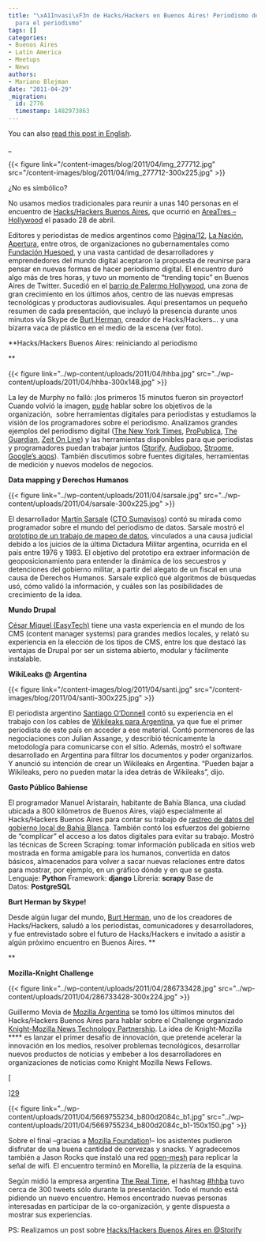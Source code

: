```yaml
---
title: "\xA1Invasi\xF3n de Hacks/Hackers en Buenos Aires! Periodismo de datos y datos
  para el periodismo"
tags: []
categories:
- Buenos Aires
- Latin America
- Meetups
- News
authors:
- Mariano Blejman
date: "2011-04-29"
_migration:
  id: 2776
  timestamp: 1482973863
---
```


You can also [read this post in English][1].

_

{{< figure link="/content-images/blog/2011/04/img\_277712.jpg" src="/content-images/blog/2011/04/img\_277712-300x225.jpg" >}}</p> 

¿No es simbólico?</em>

No usamos medios tradicionales para reunir a unas 140 personas en el encuentro de [Hacks/Hackers Buenos Aires][2], que ocurrió en [AreaTres &#8211; Hollywood][3] el pasado 28 de abril.

Editores y periodistas de medios argentinos como [Página/12][4], [La Nación][5], [Apertura][6], entre otros, de organizaciones no gubernamentales como [Fundación Huesped][7], y una vasta cantidad de desarrolladores y emprendedores del mundo digital aceptaron la propuesta de reunirse para pensar en nuevas formas de hacer periodismo digital. El encuentro duró algo más de tres horas, y tuvo un momento de &#8220;trending topic&#8221; en Buenos Aires de Twitter. Sucedió en el [barrio de Palermo Hollywood][8], una zona de gran crecimiento en los últimos años, centro de las nuevas empresas tecnológicas y productoras audiovisuales. Aquí presentamos un pequeño resumen de cada presentación, que incluyó la presencia durante unos minutos vía Skype de [Burt Herman][9], creador de Hacks/Hackers&#8230; y una bizarra vaca de plástico en el medio de la escena (ver foto).

**Hacks/Hackers Buenos Aires: reiniciando al periodismo

** 

{{< figure link="../wp-content/uploads/2011/04/hhba.jpg" src="../wp-content/uploads/2011/04/hhba-300x148.jpg" >}}

La ley de Murphy no falló: ¡los primeros 15 minutos fueron sin proyector! Cuando volvió la imagen, [pude][10] hablar sobre los objetivos de la organización,  sobre herramientas digitales para periodistas y estudiamos la visión de los programadores sobre el periodismo. Analizamos grandes ejemplos del periodismo digital ([The New York Times][11], [ProPublica][12], [The Guardian][13], [Zeit On Line][14]) y las herramientas disponibles para que periodistas y programadores puedan trabajar juntos ([Storify][15], [Audioboo][16], [Stroome][17], [Google&#8217;s apps][18]). También discutimos sobre fuentes digitales, herramientas de medición y nuevos modelos de negocios.

**Data mapping y Derechos Humanos**

{{< figure link="../wp-content/uploads/2011/04/sarsale.jpg" src="../wp-content/uploads/2011/04/sarsale-300x225.jpg" >}}

El desarrollador [Martín Sarsale][19] ([CTO Sumavisos][20]) contó su mirada como programador sobre el mundo del periodismo de datos. Sarsale mostró el [prototipo de un trabajo de mapeo de datos][21], vinculados a una causa judicial debido a los juicios de la última Dictadura Militar argentina, ocurrida en el país entre 1976 y 1983. El objetivo del prototipo era extraer información de geoposicionamiento para entender la dinámica de los secuestros y detenciones del gobierno militar, a partir del alegato de un fiscal en una causa de Derechos Humanos. Sarsale explicó qué algoritmos de búsquedas usó, cómo validó la información, y cuáles son las posibilidades de crecimiento de la idea.

**Mundo Drupal**

[César Miquel (EasyTech)][22] tiene una vasta experiencia en el mundo de los CMS (content manager systems) para grandes medios locales, y relató su experiencia en la elección de los tipos de CMS, entre los que destacó las ventajas de Drupal por ser un sistema abierto, modular y fácilmente instalable.

**WikiLeaks @ Argentina**

{{< figure link="/content-images/blog/2011/04/santi.jpg" src="/content-images/blog/2011/04/santi-300x225.jpg" >}}

El periodista argentino [Santiago O&#8217;Donnell][23] contó su experiencia en el trabajo con los cables de [Wikileaks para Argentina][24], ya que fue el primer periodista de este país en acceder a ese material. Contó pormenores de las negociaciones con Julian Assange, y describió técnicamente la metodología para comunicarse con el sitio. Además, mostró el software desarrollado en Argentina para filtrar los documentos y poder organizarlos. Y anunció su intención de crear un Wikileaks en Argentina. &#8220;Pueden bajar a Wikileaks, pero no pueden matar la idea detrás de Wikileaks&#8221;, dijo.

**Gasto Público Bahiense**

El programador Manuel Aristarain, habitante de Bahía Blanca, una ciudad ubicada a 800 kilómetros de Buenos Aires, viajó especialmente al Hacks/Hackers Buenos Aires para contar su trabajo de [rastreo de datos del gobierno local de Bahía Blanca][25]. También contó los esfuerzos del gobierno de &#8220;complicar&#8221; el acceso a los datos digitales para evitar su trabajo. Mostró las técnicas de Screen Scraping: tomar información publicada en sitios web mostrada en forma amigable para los humanos, convertida en datos básicos, almacenados para volver a sacar nuevas relaciones entre datos para mostrar, por ejemplo, en un gráfico dónde y en que se gasta. Lenguaje: **Python** Framework: **django** Libreria: **scrapy** Base de Datos: **PostgreSQL** 

**Burt Herman by Skype!**

Desde algún lugar del mundo, [Burt Herman][26], uno de los creadores de Hacks/Hackers, saludó a los periodistas, comunicadores y desarrolladores, y fue entrevistado sobre el futuro de Hacks/Hackers e invitado a asistir a algún próximo encuentro en Buenos Aires. **

** 

**Mozilla-Knight Challenge**

{{< figure link="../wp-content/uploads/2011/04/286733428.jpg" src="../wp-content/uploads/2011/04/286733428-300x224.jpg" >}}

Guillermo Movia de [Mozilla Argentina][27] se tomó los últimos minutos del Hacks/Hackers Buenos Aires para hablar sobre el Challenge organizado [Knight-Mozilla News Technology Partnership][28]. La idea de Knight-Mozilla **** es lanzar el primer desafío de innovación, que pretende acelerar la innovación en los medios, resolver problemas tecnológicos, desarrollar nuevos productos de noticias y embeber a los desarrolladores en organizaciones de noticias como Knight Mozilla News Fellows.

[

][29] 

{{< figure link="../wp-content/uploads/2011/04/5669755234\_b800d2084c\_b1.jpg" src="../wp-content/uploads/2011/04/5669755234\_b800d2084c\_b1-150x150.jpg" >}}

Sobre el final &#8211;gracias a [Mozilla Foundation][30]!&#8211; los asistentes pudieron disfrutar de una buena cantidad de cervezas y snacks. Y agradecemos también a Jason Rocks que instaló una red [open-mesh][31] para replicar la señal de wifi. El encuentro terminó en Morellia, la pizzería de la esquina.

Según midió la empresa argentina [The Real Time][32], el hashtag [#hhba][33] tuvo cerca de 300 tweets sólo durante la presentación. Todo el mundo está pidiendo un nuevo encuentro. Hemos encontrado nuevas personas interesadas en participar de la co-organización, y gente dispuesta a mostrar sus experiencias.

PS: Realizamos un post sobre [Hacks/Hackers Buenos Aires en @Storify][34]

 [1]: http://hackshackers.com/blog/2011/04/29/hackshackers-invades-buenos-aires-with-data-journalism-and-journalism-with-data/
 [2]: http://meetupba.hackshackers.com "Hacks Hackers BA"
 [3]: http://areatresworkplace.com/
 [4]: http://www.pagina12.com.ar
 [5]: http://www.lanacion.com.ar
 [6]: http://www.apertura.com/
 [7]: http://www.huesped.org.ar/
 [8]: http://maps.google.com/maps?f=q&source=s_q&hl=es&geocode=&q=humboldt+2000,+buenos+aires,+argentina&aq=&sll=37.0625,-95.677068&sspn=35.821085,79.013672&ie=UTF8&hq=&hnear=Humboldt+2000,+Palermo,+Ciudad+Aut%C3%B3noma+de+Buenos+Aires,+Argentina&z=16&iwloc=A
 [9]: http://www.twitter.com/burtherman "Burt Herman"
 [10]: http://www.marianoblejman.com
 [11]: http://nytimes.com/
 [12]: http://propublica.org/
 [13]: http://www.guardian.co.uk/
 [14]: www.zeit.de/ "Zeit On Line"
 [15]: http://www.storify.com
 [16]: http://www.audioboo.com
 [17]: http://www.stroome.com
 [18]: http://www.google.com
 [19]: http://www.twitter.com/runixo
 [20]: http://www.sumavisos.com
 [21]: http://martin.malditainternet.com/hhba/alegato/
 [22]: http://www.easytech.com.ar/
 [23]: http://santiagoodonnell.blogspot.com/
 [24]: http://www.pagina12.com.ar/diario/especiales/wikileaks/index.html
 [25]: http://gastopublicobahiense.org/
 [26]: http://www.twitter.com/burtherman
 [27]: http://www.mozilla-ar.org/
 [28]: http://blog.mozilla.com/blog/2011/02/07/knight-mozilla-news-technology-partnership-announced/
 [29]: /content-images/blog/2011/04/286733428.jpg
 [30]: http://hackshackers.com/www.mozilla.org/foundation/
 [31]: http://www.open-mesh.org/
 [32]: http://www.therealtime.com.ar/
 [33]: http://twitter.com/#!/search/%23hhba
 [34]: http://j.mp/jzH1f9 "Hacks/Hackers Buenos Aires @ Storify"